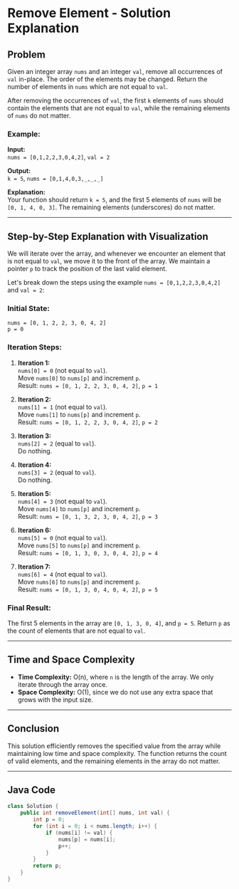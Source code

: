 # Remove Element - Solution Explanation

## Problem

Given an integer array `nums` and an integer `val`, remove all occurrences of `val` in-place. The order of the elements may be changed. Return the number of elements in `nums` which are not equal to `val`.

After removing the occurrences of `val`, the first `k` elements of `nums` should contain the elements that are not equal to `val`, while the remaining elements of `nums` do not matter.

### Example:

**Input:**  
`nums = [0,1,2,2,3,0,4,2]`, `val = 2`

**Output:**  
`k = 5`, `nums = [0,1,4,0,3,_,_,_]`

**Explanation:**  
Your function should return `k = 5`, and the first 5 elements of `nums` will be `[0, 1, 4, 0, 3]`. The remaining elements (underscores) do not matter.

---

## Step-by-Step Explanation with Visualization

We will iterate over the array, and whenever we encounter an element that is not equal to `val`, we move it to the front of the array. We maintain a pointer `p` to track the position of the last valid element.

Let's break down the steps using the example `nums = [0,1,2,2,3,0,4,2]` and `val = 2`:

### Initial State:

`nums = [0, 1, 2, 2, 3, 0, 4, 2]`  
`p = 0`

### Iteration Steps:

1. **Iteration 1:**  
   `nums[0] = 0` (not equal to `val`).  
   Move `nums[0]` to `nums[p]` and increment `p`.  
   Result: `nums = [0, 1, 2, 2, 3, 0, 4, 2]`, `p = 1`

2. **Iteration 2:**  
   `nums[1] = 1` (not equal to `val`).  
   Move `nums[1]` to `nums[p]` and increment `p`.  
   Result: `nums = [0, 1, 2, 2, 3, 0, 4, 2]`, `p = 2`

3. **Iteration 3:**  
   `nums[2] = 2` (equal to `val`).  
   Do nothing.

4. **Iteration 4:**  
   `nums[3] = 2` (equal to `val`).  
   Do nothing.

5. **Iteration 5:**  
   `nums[4] = 3` (not equal to `val`).  
   Move `nums[4]` to `nums[p]` and increment `p`.  
   Result: `nums = [0, 1, 3, 2, 3, 0, 4, 2]`, `p = 3`

6. **Iteration 6:**  
   `nums[5] = 0` (not equal to `val`).  
   Move `nums[5]` to `nums[p]` and increment `p`.  
   Result: `nums = [0, 1, 3, 0, 3, 0, 4, 2]`, `p = 4`

7. **Iteration 7:**  
   `nums[6] = 4` (not equal to `val`).  
   Move `nums[6]` to `nums[p]` and increment `p`.  
   Result: `nums = [0, 1, 3, 0, 4, 0, 4, 2]`, `p = 5`

### Final Result:

The first 5 elements in the array are `[0, 1, 3, 0, 4]`, and `p = 5`. Return `p` as the count of elements that are not equal to `val`.

---

## Time and Space Complexity

- **Time Complexity:** O(n), where `n` is the length of the array. We only iterate through the array once.
- **Space Complexity:** O(1), since we do not use any extra space that grows with the input size.

---

## Conclusion

This solution efficiently removes the specified value from the array while maintaining low time and space complexity. The function returns the count of valid elements, and the remaining elements in the array do not matter.

---

## Java Code

```java
class Solution {
    public int removeElement(int[] nums, int val) {
        int p = 0;
        for (int i = 0; i < nums.length; i++) {
            if (nums[i] != val) {
                nums[p] = nums[i];
                p++;
            }
        }
        return p;
    }
}
